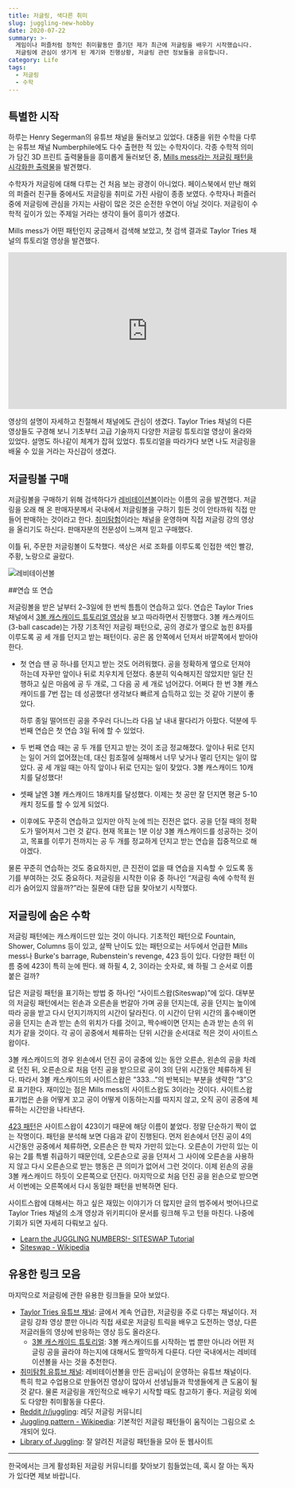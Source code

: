 ```yaml
---
title: 저글링, 색다른 취미
slug: juggling-new-hobby
date: 2020-07-22
summary: >-
  게임이나 퍼즐처럼 정적인 취미활동만 즐기던 제가 최근에 저글링을 배우기 시작했습니다.
  저글링에 관심이 생기게 된 계기와 진행상황, 저글링 관련 정보들을 공유합니다.
category: Life
tags:
  - 저글링
  - 수학
---
```


## 특별한 시작

하루는 Henry Segerman의 유튜브 채널을 둘러보고 있었다. 대중을 위한 수학을 다루는 유튜브 채널 Numberphile에도 다수 출현한 적 있는 수학자이다. 각종 수학적 의미가 담긴 3D 프린트 출력물들을 흥미롭게 둘러보던 중, [Mills mess라는 저글링 패턴을 시각화한 출력물](https://www.youtube.com/watch?v=S8NA8MSbsKY)을 발견했다.

수학자가 저글링에 대해 다루는 건 처음 보는 광경이 아니었다. 페이스북에서 만난 해외의 퍼즐러 친구들 중에서도 저글링을 취미로 가진 사람이 종종 보였다. 수학자나 퍼즐러 중에 저글링에 관심을 가지는 사람이 많은 것은 순전한 우연이 아닐 것이다. 저글링이 수학적 깊이가 있는 주제일 거라는 생각이 들어 흥미가 생겼다.

Mills mess가 어떤 패턴인지 궁금해서 검색해 보았고, 첫 검색 결과로 Taylor Tries 채널의 튜토리얼 영상을 발견했다.

<iframe width="560" height="315" src="https://www.youtube.com/embed/6htEgjE5Opo" frameborder="0" allow="accelerometer; autoplay; encrypted-media; gyroscope; picture-in-picture" allowfullscreen></iframe>

영상의 설명이 자세하고 친절해서 채널에도 관심이 생겼다. Taylor Tries 채널의 다른 영상들도 구경해 보니 기초부터 고급 기술까지 다양한 저글링 튜토리얼 영상이 올라와 있었다. 설명도 하나같이 체계가 잡혀 있었다. 튜토리얼을 따라가다 보면 나도 저글링을 배울 수 있을 거라는 자신감이 생겼다.

## 저글링볼 구매

저글링볼을 구매하기 위해 검색하다가 [레비테이션볼](https://smartstore.naver.com/levitation/products/301385516)이라는 이름의 공을 발견했다. 저글링을 오래 해 온 판매자분께서 국내에서 저글링볼을 구하기 힘든 것이 안타까워 직접 만들어 판매하는 것이라고 한다. [취미탐험](https://www.youtube.com/channel/UC1XS-T3WPcQisUQGY11-mFQ)이라는 채널을 운영하며 직접 저글링 강의 영상을 올리기도 하신다. 판매자분의 전문성이 느껴져 믿고 구매했다.

이틀 뒤, 주문한 저글링볼이 도착했다. 색상은 서로 조화를 이루도록 인접한 색인 빨강, 주황, 노랑으로 골랐다.

![레비테이션볼](./juggling-balls.jpeg)

##연습 또 연습

저글링볼을 받은 날부터 2–3일에 한 번씩 틈틈이 연습하고 있다. 연습은 Taylor Tries 채널에서 [3볼 캐스캐이드 튜토리얼 영상](https://www.youtube.com/watch?v=dCYDZDlcO6g)을 보고 따라하면서 진행했다. 3볼 캐스캐이드(3-ball cascade)는 가장 기초적인 저글링 패턴으로, 공의 경로가 옆으로 눕힌 8자를 이루도록 공 세 개를 던지고 받는 패턴이다. 공은 몸 안쪽에서 던져서 바깥쪽에서 받아야 한다.

- 첫 연습 땐 공 하나를 던지고 받는 것도 어려워했다. 공을 정확하게 옆으로 던져야 하는데 자꾸만 앞이나 뒤로 치우치게 던졌다. 충분히 익숙해지진 않았지만 일단 진행하고 싶은 마음에 공 두 개로, 그 다음 공 세 개로 넘어갔다. 어쩌다 한 번 3볼 캐스캐이드를 7번 잡는 데 성공했다! 생각보다 빠르게 습득하고 있는 것 같아 기분이 좋았다.

  하루 종일 떨어뜨린 공을 주우러 다니느라 다음 날 내내 팔다리가 아팠다. 덕분에 두 번째 연습은 첫 연습 3일 뒤에 할 수 있었다.

- 두 번째 연습 때는 공 두 개를 던지고 받는 것이 조금 정교해졌다. 앞이나 뒤로 던지는 일이 거의 없어졌는데, 대신 힘조절에 실패해서 너무 낮거나 멀리 던지는 일이 많았다. 공 세 개일 때는 아직 앞이나 뒤로 던지는 일이 잦았다.‬ 3볼 캐스캐이드 10캐치를 달성했다!
- 셋째 날엔 3볼 캐스캐이드 18캐치를 달성했다. 이제는 첫 공만 잘 던지면 평균 5-10캐치 정도를 할 수 있게 되었다.
- 이후에도 꾸준히 연습하고 있지만 아직 눈에 띄는 진전은 없다. 공을 던질 때의 정확도가 떨어져서 그런 것 같다. 현재 목표는 1분 이상 3볼 캐스캐이드를 성공하는 것이고, 목표를 이루기 전까지는 공 두 개를 정교하게 던지고 받는 연습을 집중적으로 해야겠다.

물론 꾸준히 연습하는 것도 중요하지만, 큰 진전이 없을 때 연습을 지속할 수 있도록 동기를 부여하는 것도 중요하다. 저글링을 시작한 이유 중 하나인 “저글링 속에 수학적 원리가 숨어있지 않을까?”라는 질문에 대한 답을 찾아보기 시작했다.

## 저글링에 숨은 수학

저글링 패턴에는 캐스캐이드만 있는 것이 아니다. 기초적인 패턴으로 Fountain, Shower, Columns 등이 있고, 살짝 난이도 있는 패턴으로는 서두에서 언급한 Mills mess나 Burke's barrage, Rubenstein's revenge, 423 등이 있다. 다양한 패턴 이름 중에 423이 특히 눈에 띈다. 왜 하필 4, 2, 3이라는 숫자로, 왜 하필 그 순서로 이름붙은 걸까?

답은 저글링 패턴을 표기하는 방법 중 하나인 “사이트스왑(Siteswap)”에 있다. 대부분의 저글링 패턴에서는 왼손과 오른손을 번갈아 가며 공을 던지는데, 공을 던지는 높이에 따라 공을 받고 다시 던지기까지의 시간이 달라진다. 이 시간이 단위 시간의 홀수배이면 공을 던지는 손과 받는 손의 위치가 다를 것이고, 짝수배이면 던지는 손과 받는 손의 위치가 같을 것이다. 각 공이 공중에서 체류하는 단위 시간을 순서대로 적은 것이 사이트스왑이다.

3볼 캐스캐이드의 경우 왼손에서 던진 공이 공중에 있는 동안 오른손, 왼손의 공을 차례로 던진 뒤, 오른손으로 처음 던진 공을 받으므로 공이 3의 단위 시간동안 체류하게 된다. 따라서 3볼 캐스캐이드의 사이트스왑은 ”333...”의 반복되는 부분을 생략한 ”3”으로 표기한다. 재미있는 점은 Mills mess의 사이트스왑도 3이라는 것이다. 사이트스왑 표기법은 손을 어떻게 꼬고 공이 어떻게 이동하는지를 따지지 않고, 오직 공이 공중에 체류하는 시간만을 나타낸다.

[423 패턴](https://www.youtube.com/watch?v=1xhe3cRvCSg)은 사이트스왑이 423이기 때문에 해당 이름이 붙었다. 정말 단순하기 짝이 없는 작명이다. 패턴을 분석해 보면 다음과 같이 진행된다. 먼저 왼손에서 던진 공이 4의 시간동안 공중에서 체류하면, 오른손은 한 박자 가만히 있는다. 오른손이 가만히 있는 이유는 2를 특별 취급하기 때문인데, 오른손으로 공을 던져서 그 사이에 오른손을 사용하지 않고 다시 오른손으로 받는 행동은 큰 의미가 없어서 그런 것이다. 이제 왼손의 공을 3볼 캐스캐이드 하듯이 오른쪽으로 던진다. 마지막으로 처음 던진 공을 왼손으로 받으면서 이번에는 오른쪽에서 다시 동일한 패턴을 반복하면 된다.

사이트스왑에 대해서는 하고 싶은 재밌는 이야기가 더 많지만 글의 범주에서 벗어나므로 Taylor Tries 채널의 소개 영상과 위키피디아 문서를 링크해 두고 턴을 마친다. 나중에 기회가 되면 자세히 다뤄보고 싶다.

- [Learn the JUGGLING NUMBERS!- SITESWAP Tutorial](https://www.youtube.com/watch?v=NsIlQDhMKro)
- [Siteswap - Wikipedia](https://en.wikipedia.org/wiki/Siteswap)

## 유용한 링크 모음

마지막으로 저글링에 관한 유용한 링크들을 모아 보았다.

- [Taylor Tries 유튜브 채널](https://www.youtube.com/channel/UCu9jokE-5IbdN8mHy-hH7Og): 글에서 계속 언급한, 저글링을 주로 다루는 채널이다. 저글링 강좌 영상 뿐만 아니라 직접 새로운 저글링 트릭을 배우고 도전하는 영상, 다른 저글러들의 영상에 반응하는 영상 등도 올라온다.
  - [3볼 캐스캐이드 튜토리얼](https://www.youtube.com/watch?v=dCYDZDlcO6g): 3볼 캐스캐이드를 시작하는 법 뿐만 아니라 어떤 저글링 공을 골라야 하는지에 대해서도 짤막하게 다룬다. 다만 국내에서는 레비테이션볼을 사는 것을 추천한다.
- [취미탐험 유튜브 채널](https://www.youtube.com/channel/UC1XS-T3WPcQisUQGY11-mFQ): 레비테이션볼을 만든 곰씨님이 운영하는 유튜브 채널이다. 특히 학교 수업용으로 만들어진 영상이 많아서 선생님들과 학생들에게 큰 도움이 될 것 같다. 물론 저글링을 개인적으로 배우기 시작할 때도 참고하기 좋다. 저글링 외에도 다양한 취미활동을 다룬다.
- [Reddit /r/juggling](https://www.reddit.com/r/juggling/): 레딧 저글링 커뮤니티
- [Juggling pattern - Wikipedia](https://en.wikipedia.org/wiki/Juggling_pattern): 기본적인 저글링 패턴들이 움직이는 그림으로 소개되어 있다.
- [Library of Juggling](https://www.libraryofjuggling.com/): 잘 알려진 저글링 패턴들을 모아 둔 웹사이트

---

한국에서는 크게 활성화된 저글링 커뮤니티를 찾아보기 힘들었는데, 혹시 잘 아는 독자가 있다면 제보 바랍니다.

